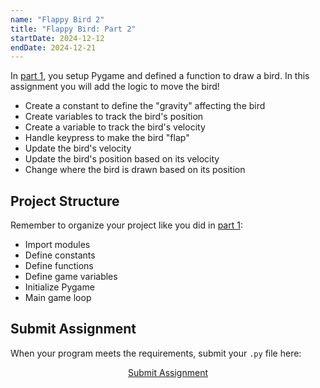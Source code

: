 ```yaml
---
name: "Flappy Bird 2"
title: "Flappy Bird: Part 2"
startDate: 2024-12-12
endDate: 2024-12-21
---
```


In [part 1](/2024/fall/computer-science/assignments/flappy-bird-1), you setup Pygame and defined a function to draw a bird. In this assignment you will add the logic to move the bird!

- Create a constant to define the "gravity" affecting the bird
- Create variables to track the bird's position
- Create a variable to track the bird's velocity
- Handle keypress to make the bird "flap"
- Update the bird's velocity
- Update the bird's position based on its velocity
- Change where the bird is drawn based on its position

## Project Structure

Remember to organize your project like you did in [part 1](/2024/fall/computer-science/assignments/flappy-bird-1#project-structure):

- Import modules
- Define constants
- Define functions
- Define game variables
- Initialize Pygame
- Main game loop

## Submit Assignment

When your program meets the requirements, submit your `.py` file here:

<p style="text-align:center">
  <a href="https://docs.google.com/forms/d/e/1FAIpQLSc9Vj3FuapwQKioXuRcc7kO9-GO8PaSMNhbdpe43oP167rgDQ/viewform?usp=dialog" target="_blank" class="button">Submit Assignment</a>
</p>
